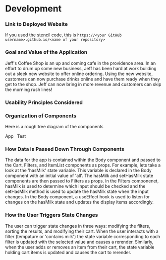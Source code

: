 # Development

### Link to Deployed Website
If you used the stencil code, this is `https://<your GitHub username>.github.io/<name of your repository>`

### Goal and Value of the Application

Jeff's Coffee Shop is an up and coming cafe in the providence area. In an effort to drum up some new business, Jeff
has been hard at work building out a sleek new website to offer online ordering. Using the new website, customers
can now purchase drinks online and have them ready when they get to the shop. Jeff can now bring in more revenue
and customers can skip the morning rush lines!

### Usability Principles Considered

### Organization of Components

Here is a rough tree diagram of the components

App
&nbsp; Test

### How Data is Passed Down Through Components

The data for the app is contained within the Body component and passed to the Cart, Filters, and ItemList components as props. For example, lets take a look at the 'hasMilk' state variable. This variable is declared in the Body component with an initial value of 'all'. The hasMilk and setHasMilk state components are then passed to Filters as props. In the Filters componenet, hasMilk is used to determine which input should be checked and the setHasMilk method is used to update the hasMilk state when the input changes. In the Body component, a useEffect hook is used to listen for changes on the hasMilk state and updates the display items accordingly.

### How the User Triggers State Changes

The user can trigger state changes in three ways: modifying the filters, sorting the results, and modifying their cart.
When the user interacts with a filter (tempature or 'contains milk') the state variable corresponding to each filter
is updated with the selected value and causes a rerender. Similarly, when the user adds or removes an item from their cart, the state variable holding cart items is updated and causes the cart to rerender.

